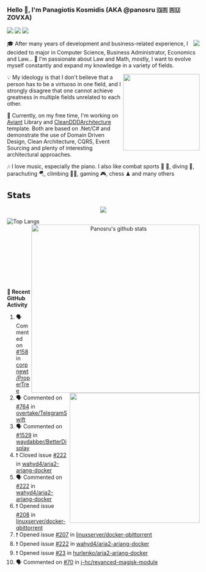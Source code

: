 ### Hello 👋, I'm Panagiotis Kosmidis (AKA @panosru 🇬🇷 🇷🇺 ZOVXA)

[![](https://visitor-badge.glitch.me/badge?page_id=panosru-github-profile)](https://github.com/panosru) [![](https://img.shields.io/badge/-Panagiotis%20Kosmidis-blue?style=flat-square&logo=Linkedin&logoColor=white&link=https://www.linkedin.com/in/panagiotiskosmidis/)](https://www.linkedin.com/in/panagiotiskosmidis/) [![](https://img.shields.io/badge/-Europass%20CV-blue?style=flat-square&logo=microsoft-word&logoColor=white&link=https://url.kosmidis.me/europass)](https://url.kosmidis.me/europass)

[<img align="right" src="https://github-readme-stackoverflow.vercel.app/?userID=395187&theme=light&layout=compact">](https://stackoverflow.com/users/395187/panosru)
🎓 After many years of development and business-related experience, I decided to major in Computer Science, Business Administrator, Economics and Law... 🤯 I'm passionate about Law and Math, mostly, I want to evolve myself constantly and expand my knowledge in a variety of fields.

<img align="right" width="200" src="https://user-images.githubusercontent.com/400362/145676737-ace81986-ddef-4213-b898-133aaecb023a.png" />

💡 My ideology is that I don't believe that a person has to be a virtuoso in one field, and I strongly disagree that one cannot achieve greatness in multiple fields unrelated to each other.

🔭 Currently, on my free time, I'm working on [Aviant](https://github.com/panosru/Aviant) Library and [CleanDDDArchitecture](https://github.com/panosru/CleanDDDArchitecture) template. Both are based on .Net/C# and demonstrate the use of Domain Driven Design, Clean Architecture, CQRS, Event Sourcing and plenty of interesting architectural approaches.

🎶 I love music, especially the piano. I also like combat sports 🥊 🤼, diving 🤿, parachuting 🪂, climbing 🧗🏻, gaming 🎮, chess ♟ and many others 

<!--[![Spotify](https://novatorem.panosru.vercel.app/api/spotify)](https://open.spotify.com/user/panosru)-->

## 𝗦𝘁𝗮𝘁𝘀

<p align="center"><img src="http://github-readme-streak-stats.herokuapp.com?user=panosru&date_format=M%20j%5B%2C%20Y%5D&hide_border=true" /></p>

<p align="center">
<img align="left" src="https://github-stats-git-custom-panosru.vercel.app/api/top-langs/?username=panosru&langs_count=20&layout=compact&count_private=true&hide_border=true&locale=en&exclude_repo=github-readme-stats,panosru,cockpit_GROUPS,jamesgeorge007,hedythedev,katerina-web,.net-rnd-i18n,php-censor,framework,BetterReflection,docker-php-censor,protos,node-jinjs,protos-docs,OxyNode" alt="Top Langs" />
  
<img align="right" width="440px" src="https://github-stats-git-custom-panosru.vercel.app/api?username=panosru&count_private=true&show_icons=true&include_all_commits=false&hide_border=true&custom_title=My%20Open%20Source%20Journey&locale=en&line_height=30" alt="Panosru's github stats" />
</p>



<p align="left">

  <br>  <br>  <br>  <br>  <br>  <br>  <br>  <br>  <br>  <br>
  
  <img align="right" width="340" src="https://github-stats-git-custom-panosru.vercel.app/api/wakatime?username=panosru&hide_border=true" />
  
  
**👣 Recent GitHub Activity**

<!--START_SECTION:activity-->
1. 🗣 Commented on [#158](https://github.com/corpnewt/ProperTree/issues/158) in [corpnewt/ProperTree](https://github.com/corpnewt/ProperTree)
2. 🗣 Commented on [#764](https://github.com/overtake/TelegramSwift/issues/764) in [overtake/TelegramSwift](https://github.com/overtake/TelegramSwift)
3. 🗣 Commented on [#1529](https://github.com/waydabber/BetterDisplay/issues/1529) in [waydabber/BetterDisplay](https://github.com/waydabber/BetterDisplay)
4. ❗️ Closed issue [#222](https://github.com/wahyd4/aria2-ariang-docker/issues/222) in [wahyd4/aria2-ariang-docker](https://github.com/wahyd4/aria2-ariang-docker)
5. 🗣 Commented on [#222](https://github.com/wahyd4/aria2-ariang-docker/issues/222) in [wahyd4/aria2-ariang-docker](https://github.com/wahyd4/aria2-ariang-docker)
6. ❗️ Opened issue [#208](https://github.com/linuxserver/docker-qbittorrent/issues/208) in [linuxserver/docker-qbittorrent](https://github.com/linuxserver/docker-qbittorrent)
7. ❗️ Opened issue [#207](https://github.com/linuxserver/docker-qbittorrent/issues/207) in [linuxserver/docker-qbittorrent](https://github.com/linuxserver/docker-qbittorrent)
8. ❗️ Opened issue [#222](https://github.com/wahyd4/aria2-ariang-docker/issues/222) in [wahyd4/aria2-ariang-docker](https://github.com/wahyd4/aria2-ariang-docker)
9. ❗️ Opened issue [#23](https://github.com/hurlenko/aria2-ariang-docker/issues/23) in [hurlenko/aria2-ariang-docker](https://github.com/hurlenko/aria2-ariang-docker)
10. 🗣 Commented on [#70](https://github.com/j-hc/revanced-magisk-module/issues/70) in [j-hc/revanced-magisk-module](https://github.com/j-hc/revanced-magisk-module)
<!--END_SECTION:activity-->

</p>

